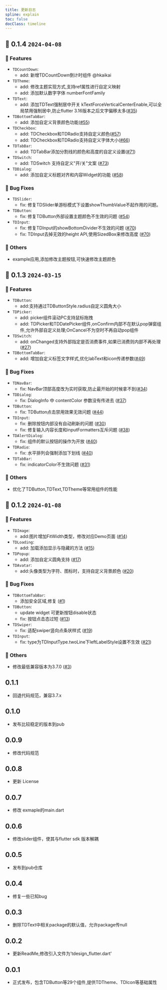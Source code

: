 ```yaml
---
title: 更新日志
spline: explain
toc: false
docClass: timeline
---
```


## 🌈 0.1.4 `2024-04-08`

### 🚀 Features
- `TDCountDown`:
  - add: 新增TDCountDown倒计时组件 @hkaikai
- `TDTheme`:
  - add: 修改主题实现方式,支持ref属性进行自定义映射
  - add: 添加默认数字字体 numberFontFamily
- `TDText`:
  - add: 添加TDText强制居中开关 kTextForceVerticalCenterEnable,可以全局禁用强制居中,防止flutter 3.16版本之后文字偏移太多([#35](https://github.com/Tencent/tdesign-flutter/issues/35))
- `TDBottomTabBar`:
  - add: 添加自定义背景颜色功能([#55](https://github.com/Tencent/tdesign-flutter/issues/55))
- `TDCheckbox`:
  - add: TDCheckbox和TDRadio支持自定义颜色([#57](https://github.com/Tencent/tdesign-flutter/issues/57))
  - add: TDCheckbox和TDRadio支持自定义字体大小([#66](https://github.com/Tencent/tdesign-flutter/issues/66))
- `TDTabBar`:
  - add: TDTabBar添加分割线的颜色和高度的自定义设置([#71](https://github.com/Tencent/tdesign-flutter/issues/71))
- `TDSwitch`:
  - add: TDSwitch 支持自定义"开/关"文案 ([#73](https://github.com/Tencent/tdesign-flutter/issues/73))
- `TDDialog`:
  - add: 添加自定义标题对齐和内容Widget的功能 ([#58](https://github.com/Tencent/tdesign-flutter/issues/58))


### 🐞 Bug Fixes
- `TDSlider`:
  - fix: 修复TDSlider单游标模式下设置showThumbValue不起作用的问题。
- `TDButton`:
  - fix: 修复TDButton外部设置主题颜色不生效的问题 ([#54](https://github.com/Tencent/tdesign-flutter/issues/54))
- `TDInput`:
  - fix: 修复TDInput的showBottomDivider不生效的问题  ([#70](https://github.com/Tencent/tdesign-flutter/issues/70))
  - fix: TDInput去掉无效的height API,使用SizedBox来修改高度  ([#70](https://github.com/Tencent/tdesign-flutter/issues/70))

### 🚧 Others
- example应用,添加修改主题按钮,可快速修改主题颜色


## 🌈 0.1.3 `2024-03-15`

### 🚀 Features
- `TDButton`:
  - add:支持通过TDButtonStyle.radius自定义圆角大小
- `TDPicker`:
  - add: picker组件滚动PC支持鼠标拖拽
  - add: TDPicker和TDDatePicker组件,onConfirm内部不在默认pop弹窗组件,允许外部自定义处理;OnCancel不为空时不再自动pop组件
- `TDSwitch`:
  - add: onChanged支持外部指定是否消费事件,如果已消费则内部不再处理([#27](https://github.com/Tencent/tdesign-flutter/issues/27))
- `TDBottomTabBar`:
  - add: 增加自定义标签文字样式,优化labText和icon传递参数([#49](https://github.com/Tencent/tdesign-flutter/issues/49))


### 🐞 Bug Fixes
- `TDNavBar`:
  - fix: NavBar顶部高度改为实时获取,防止最开始的时候拿不到([#34](https://github.com/Tencent/tdesign-flutter/issues/34))
- `TDDialog`:
  - fix: DialogInfo 中 contentColor 参数没有传进去 ([#37](https://github.com/Tencent/tdesign-flutter/pull/37))
- `TDButton`:
  - fix: TDButton点击禁用效果无效问题 ([#44](https://github.com/Tencent/tdesign-flutter/issues/44))
- `TDInput`:
  - fix: 删除按钮内部没有自动刷新的问题  ([#30](https://github.com/Tencent/tdesign-flutter/issues/30))
  - fix: 修复输入内容长度和inputFormatters互斥问题  ([#38](https://github.com/Tencent/tdesign-flutter/issues/38))
- `TDAlertDialog`:
  - fix: 组件的默认按钮的操作为开放 ([#40](https://github.com/Tencent/tdesign-flutter/issues/40))
- `TDRadio`:
  - fix: 水平排列会强制添加下划线 ([#40](https://github.com/Tencent/tdesign-flutter/issues/40))
- `TDTabBar`:
  - fix: indicatorColor不生效问题 ([#31](https://github.com/Tencent/tdesign-flutter/issues/31))

### 🚧 Others
- 优化了TDButton,TDText,TDTheme等常用组件的性能



## 🌈 0.1.2 `2024-01-08`

### 🚀 Features
- `TDImage`:
  - add:图片增加FitWidth类型，修改对应Demo页面 ([#14](https://github.com/Tencent/tdesign-flutter/pull/14))
- `TDLoading`:
  - add: 加载添加显示与隐藏的方法 ([#15](https://github.com/Tencent/tdesign-flutter/pull/15))
- `TDPopup`:
  - add: 添加自定义圆角支持 ([#17](https://github.com/Tencent/tdesign-flutter/pull/17))
- `TDAvatar`:
  - add:头像类型为字符、图标时，支持自定义背景颜色 ([#20](https://github.com/Tencent/tdesign-flutter/pull/20))

### 🐞 Bug Fixes
- `TDBottomTabBar`:
  - 添加安全区域,修复 ([#1](https://github.com/Tencent/tdesign-flutter/issues/1))
- `TDButton`:
  - update widget 可更新按钮disable状态
  - fix: 按钮点击态过短 ([#13](https://github.com/Tencent/tdesign-flutter/pull/13))
- `TDSwiper`:
  - fix: 适配swiper竖向点条状样式 ([#19](https://github.com/Tencent/tdesign-flutter/pull/19))
- `TDInput`:
  - fix: type为TDInputType.twoLine下leftLabelStyle设置不生效 ([#21](https://github.com/Tencent/tdesign-flutter/pull/21))

### 🚧 Others
- 修改最低兼容版本为3.7.0 ([#3](https://github.com/Tencent/tdesign-flutter/issues/3))

## 0.1.1

* 回退代码规范，兼容3.7.x

## 0.1.0

* 发布比较稳定的版本到pub

## 0.0.9

* 修改代码规范

## 0.0.8

* 更新 License

## 0.0.7

* 修改 exmaple的main.dart

## 0.0.6

* 修改slider组件，使其与flutter sdk 版本解耦

## 0.0.5

* 发布到pub仓库

## 0.0.4

* 修复一些已知bug

## 0.0.3

* 删除TDText中相关package的默认值，允许package传null

## 0.0.2

* 更新ReadMe,修改引入文件为'tdesign_flutter.dart'

## 0.0.1

* 正式发布，包含TDButton等29个组件,提供TDTheme、TDIcon等基础属性
